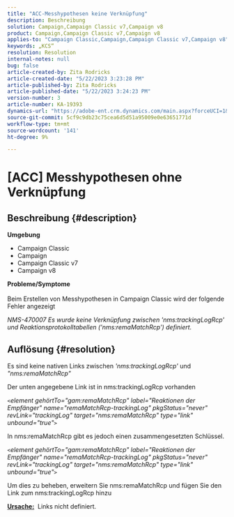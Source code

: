 ```yaml
---
title: "ACC-Messhypothesen keine Verknüpfung"
description: Beschreibung
solution: Campaign,Campaign Classic v7,Campaign v8
product: Campaign,Campaign Classic v7,Campaign v8
applies-to: "Campaign Classic,Campaign,Campaign Classic v7,Campaign v8"
keywords: „KCS“
resolution: Resolution
internal-notes: null
bug: false
article-created-by: Zita Rodricks
article-created-date: "5/22/2023 3:23:28 PM"
article-published-by: Zita Rodricks
article-published-date: "5/22/2023 3:24:23 PM"
version-number: 3
article-number: KA-19393
dynamics-url: "https://adobe-ent.crm.dynamics.com/main.aspx?forceUCI=1&pagetype=entityrecord&etn=knowledgearticle&id=94cd3699-b4f8-ed11-8849-6045bd006239"
source-git-commit: 5cf9c9db23c75cea6d5d51a95009e0e63651771d
workflow-type: tm+mt
source-wordcount: '141'
ht-degree: 9%

---
```


# [ACC] Messhypothesen ohne Verknüpfung

## Beschreibung {#description}

<b>Umgebung</b>
- Campaign Classic
- Campaign
- Campaign Classic v7
- Campaign v8

<b>Probleme/Symptome</b><br><br>Beim Erstellen von Messhypothesen in Campaign Classic wird der folgende Fehler angezeigt

*NMS-470007 Es wurde keine Verknüpfung zwischen &#39;nms:trackingLogRcp&#39; und Reaktionsprotokolltabellen (&#39;nms:remaMatchRcp&#39;) definiert.*

## Auflösung {#resolution}


Es sind keine nativen Links zwischen *&#39;nms:trackingLogRcp&#39;* und *&quot;nms:remaMatchRcp&quot;*

Der unten angegebene Link ist in nms:trackingLogRcp vorhanden

*`<`element gehörtTo=&quot;gam:remaMatchRcp&quot; label=&quot;Reaktionen der Empfänger&quot; name=&quot;remaMatchRcp-trackingLog&quot; pkgStatus=&quot;never&quot; revLink=&quot;trackingLog&quot; target=&quot;nms:remaMatchRcp&quot; type=&quot;link&quot; unbound=&quot;true&quot;`>`*

In nms:remaMatchRcp gibt es jedoch einen zusammengesetzten Schlüssel.

*`<`element gehörtTo=&quot;gam:remaMatchRcp&quot; label=&quot;Reaktionen der Empfänger&quot; name=&quot;remaMatchRcp-trackingLog&quot; pkgStatus=&quot;never&quot; revLink=&quot;trackingLog&quot; target=&quot;nms:remaMatchRcp&quot; type=&quot;link&quot; unbound=&quot;true&quot;`>`*

Um dies zu beheben, erweitern Sie nms:remaMatchRcp und fügen Sie den Link zum nms:trackingLogRcp hinzu



<b><u>Ursache:</u></b>  Links nicht definiert.

